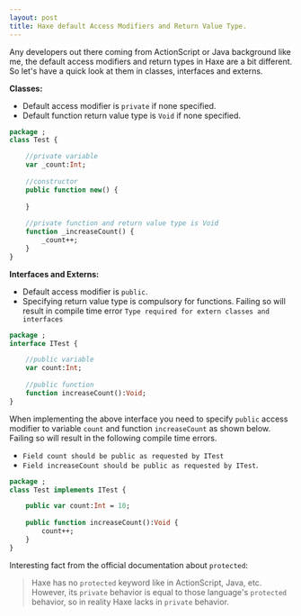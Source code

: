 ```yaml
---
layout: post
title: Haxe default Access Modifiers and Return Value Type.
---
```


Any developers out there coming from ActionScript or Java background like me, the default access modifiers and return types in Haxe are a bit different. So let's have a quick look at them in classes, interfaces and externs.

**Classes:**

- Default access modifier is `private` if none specified.
- Default function return value type is `Void` if none specified.

```haxe
package ;
class Test {

	//private variable
	var _count:Int;
	
	//constructor
	public function new() {
	
	}
	
	//private function and return value type is Void
	function _increaseCount() {
		_count++;
	}
}
```

**Interfaces and Externs:**

- Default access modifier is `public`.
- Specifying return value type is compulsory for functions. Failing so will result in compile time error `Type required for extern classes and interfaces`

```haxe
package ;
interface ITest {

	//public variable
	var count:Int;
	
	//public function
	function increaseCount():Void;
}
```

When implementing the above interface you need to specify `public` access modifier to variable `count` and function `increaseCount` as shown below. Failing so will result in the following compile time errors.

- `Field count should be public as requested by ITest`
- `Field increaseCount should be public as requested by ITest`.

```haxe
package ;
class Test implements ITest {

	public var count:Int = 10;
	
	public function increaseCount():Void {
		count++;
	}
}
```

Interesting fact from the official documentation about `protected`:

> Haxe has no `protected` keyword like in ActionScript, Java, etc. However, its `private` behavior is equal to those language's `protected` behavior, so in reality Haxe lacks in `private` behavior.
